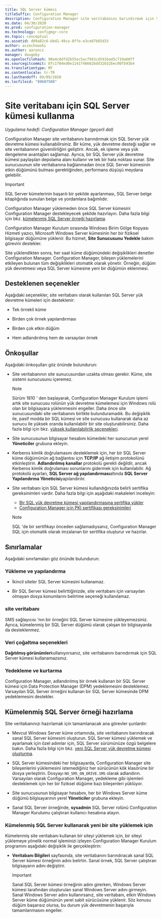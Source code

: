 ```yaml
---
title: SQL Server kümesi
titleSuffix: Configuration Manager
description: Configuration Manager site veritabanını barındırmak için SQL Server kümesi kullanma
ms.date: 04/30/2020
ms.prod: configuration-manager
ms.technology: configmgr-core
ms.topic: conceptual
ms.assetid: d09a82c6-bbd1-49ca-8ffe-e3ce87b85d33
author: aczechowski
ms.author: aaroncz
manager: dougeby
ms.openlocfilehash: 90e4c0dfd2b55ec5acf943cd591ba45c719a68ff
ms.sourcegitcommit: 8fc1704ed0e1141f46662bdd32b52bec00fb93b4
ms.translationtype: MT
ms.contentlocale: tr-TR
ms.lasthandoff: 09/09/2020
ms.locfileid: "89607508"
---
```

# <a name="use-a-sql-server-cluster-for-the-site-database"></a>Site veritabanı için SQL Server kümesi kullanma

*Uygulama hedefi: Configuration Manager (geçerli dal)*

Configuration Manager site veritabanını barındırmak için SQL Server yük devretme kümesi kullanabilirsiniz. Bir küme, yük devretme desteği sağlar ve site veritabanının güvenilirliğini geliştirir. Ancak, ek işleme veya yük dengeleme avantajları sağlamaz. Ayrıca, bir SQL Server yük devretme kümesi paylaşılan depolama alanı kullanır ve tek bir hata noktası sunar. Site sunucusunun site veritabanına bağlanmadan önce SQL Server kümesinin etkin düğümünü bulması gerektiğinden, performans düşüşü meydana gelebilir.  

> [!IMPORTANT]  
> SQL Server kümelerinin başarılı bir şekilde ayarlanması, SQL Server belge kitaplığında sunulan belge ve yordamlara bağımlıdır.  


Configuration Manager yüklemeden önce SQL Server kümesini Configuration Manager destekleyecek şekilde hazırlayın. Daha fazla bilgi için bkz. [kümelenmiş SQL Server örneği hazırlama](#bkmk_prepare).

Configuration Manager Kurulum sırasında Windows Birim Gölge Kopyası Hizmeti yazıcı, Microsoft Windows Server kümesinin her bir fiziksel bilgisayar düğümüne yüklenir. Bu hizmet, **Site Sunucusunu Yedekle** bakım görevini destekler.  

Site yüklendikten sonra, her saat küme düğümündeki değişiklikleri denetler Configuration Manager. Configuration Manager, bileşen yüklemelerini etkileyen bulunan tüm değişiklikleri otomatik olarak yönetir. Örneğin, düğüm yük devretmesi veya SQL Server kümesine yeni bir düğümün eklenmesi.  



## <a name="supported-options"></a>Desteklenen seçenekler

Aşağıdaki seçenekler, site veritabanı olarak kullanılan SQL Server yük devretme kümeleri için desteklenir:

- Tek örnekli küme  

- Birden çok örnek yapılandırması  

- Birden çok etkin düğüm  

- Hem adlandırılmış hem de varsayılan örnek  



## <a name="prerequisites"></a>Önkoşullar

Aşağıdaki önkoşulları göz önünde bulundurun:  

- Site veritabanının site sunucusundan uzakta olması gerekir. Küme, site sistemi sunucusunu içeremez.  

    > [!Note]  
    > Sürüm 1810 ' den başlayarak, Configuration Manager Kurulum işlemi artık site sunucusu rolünün yük devretme kümelemesi için Windows rolü olan bir bilgisayara yüklenmesini engeller. Daha önce site sunucusundaki site veritabanını birlikte bulunduramadık. Bu değişiklik ile, pasif modda bir SQL kümesi ve site sunucusu kullanarak daha az sunucu ile yüksek oranda kullanılabilir bir site oluşturabilirsiniz. Daha fazla bilgi için bkz. [yüksek kullanılabilirlik seçenekleri](high-availability-options.md). <!--3607761, fka 1359132-->  

- Site sunucusunun bilgisayar hesabını kümedeki her sunucunun yerel **Yöneticiler** grubuna ekleyin.  

- Kerberos kimlik doğrulamasını desteklemek için, her bir SQL Server küme düğümünün ağ bağlantısı için **TCP/IP** ağ iletişim protokolünü etkinleştirin. **Adlandırılmış kanallar** protokolü gerekli değildir, ancak Kerberos kimlik doğrulaması sorunlarını gidermek için kullanılabilir. Ağ protokolü ayarları, **SQL Server ağ yapılandırması**altında **SQL Server Yapılandırma Yöneticisi**yapılandırılır.  

- Site veritabanı için SQL Server kümesi kullandığınızda belirli sertifika gereksinimleri vardır. Daha fazla bilgi için aşağıdaki makaleleri inceleyin:
  - [Bir SQL yük devretme kümesi yapılandırmasına sertifika yükler](/sql/database-engine/configure-windows/manage-certificates#provision-failover-cluster-cert)
  - [Configuration Manager için PKI sertifikası gereksinimleri](../../../plan-design/network/pki-certificate-requirements.md#BKMK_PKIcertificates_for_servers)

  > [!NOTE]
  > SQL 'de bir sertifikayı önceden sağlamadıysanız, Configuration Manager SQL için otomatik olarak imzalanan bir sertifika oluşturur ve hazırlar.<!-- 7099499 -->

## <a name="limitations"></a>Sınırlamalar

Aşağıdaki sınırlamaları göz önünde bulundurun:  


### <a name="installation-and-configuration"></a>Yükleme ve yapılandırma

- İkincil siteler SQL Server kümesini kullanamaz.  

- Bir SQL Server kümesi belirttiğinizde, site veritabanı için varsayılan olmayan dosya konumlarını belirtme seçeneği kullanılamaz.  


### <a name="sms-provider"></a>site veritabanı

SMS sağlayıcısı 'nın bir örneğini SQL Server kümesine yükleyemezsiniz. Ayrıca, kümelenmiş bir SQL Server düğümü olarak çalışan bir bilgisayarda da desteklenmez.  


### <a name="data-replication-options"></a>Veri çoğaltma seçenekleri

**Dağıtılmış görünümler**kullanıyorsanız, site veritabanını barındırmak için SQL Server kümesi kullanamazsınız.  


### <a name="backup-and-recovery"></a>Yedekleme ve kurtarma

Configuration Manager, adlandırılmış bir örnek kullanan bir SQL Server kümesi için Data Protection Manager (DPM) yedeklemesini desteklemez. Varsayılan SQL Server örneğini kullanan bir SQL Server kümesinde DPM yedeklemesini destekler.  



## <a name="prepare-a-clustered-sql-server-instance"></a><a name="bkmk_prepare"></a> Kümelenmiş SQL Server örneği hazırlama  

Site veritabanınızı hazırlamak için tamamlanacak ana görevler şunlardır:

- Mevcut Windows Server küme ortamında, site veritabanını barındıracak sanal SQL Server kümesini oluşturun. SQL Server kümesi yüklemek ve ayarlamak için özel adımlar için, SQL Server sürümünüze özgü belgelere bakın. Daha fazla bilgi için bkz. [yeni SQL Server yük devretme kümesi oluşturma](/sql/sql-server/failover-clusters/install/create-a-new-sql-server-failover-cluster-setup).  

- SQL Server kümesindeki her bilgisayarda, Configuration Manager site bileşenlerini yüklemesini istemediğiniz her sürücünün kök klasörüne bir dosya yerleştirin. Dosyayı `NO_SMS_ON_DRIVE.SMS` olarak adlandırın. Varsayılan olarak Configuration Manager, yedekleme gibi işlemleri desteklemek için her bir fiziksel düğüme bazı bileşenleri yüklüyor.  

- Site sunucusunun bilgisayar hesabını, her bir Windows Server küme düğümü bilgisayarının yerel **Yöneticiler** grubuna ekleyin.  

- Sanal SQL Server örneğinde, **sysadmin** SQL Server rolünü Configuration Manager Kurulumu çalıştıran kullanıcı hesabına atayın.  


### <a name="to-install-a-new-site-using-a-clustered-sql-server"></a>Kümelenmiş SQL Server kullanarak yeni bir site yüklemek için  

Kümelenmiş site veritabanı kullanan bir siteyi yüklemek için, bir siteyi yüklemeye yönelik normal işleminizi izleyen Configuration Manager Kurulum programını aşağıdaki değişiklik ile gerçekleştirin:  

- **Veritabanı Bilgileri** sayfasında, site veritabanını barındıracak sanal SQL Server kümesi örneğinin adını belirtin. Sanal örnek, SQL Server çalıştıran bilgisayarın adını değiştirir.  

    > [!IMPORTANT]  
    > Sanal SQL Server kümesi örneğinin adını girerken, Windows Server kümesi tarafından oluşturulan sanal Windows Server adını girmeyin. Sanal Windows Server adını kullanırsanız, site veritabanı, etkin Windows Server küme düğümünün yerel sabit sürücüsüne yüklenir. Söz konusu düğüm başarısız olursa, bu durum yük devretmenin başarıyla tamamlanmasını engeller.